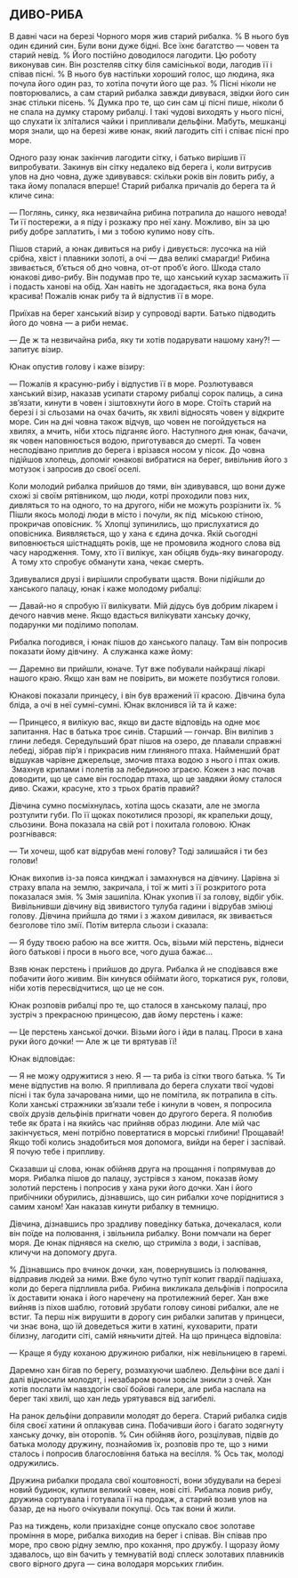 ## ДИВО-РИБА

В давні часи на березі Чорного моря жив старий рибалка.
% В нього був один єдиний син.
Були вони дуже бідні.
Все їхнє багатство — човен та старий невід.
% Його постійно доводилося лагодити.
Цю роботу виконував син.
Він розстеляв сітку біля самісінької води, лагодив її і співав пісні.
% В нього був настільки хороший голос, що людина, яка почула його один раз, то хотіла почути його ще раз.
% Пісні ніколи не повторювались, а сам старий рибалка завжди дивувася, звідки його син знає стільки пісень.
% Думка про те, що син сам ці пісні пише, ніколи б не спала на думку старому рибалці.
І такі чудові виходять у нього пісні, що слухати їх зліталися чайки і припливали дельфіни.
Мабуть, мешканці моря знали, що на березі живе юнак, який лагодить сіті і співає пісні про море.


Одного разу юнак закінчив лагодити сітку, і батько вирішив її випробувати.
Закинув він сітку недалеко від берега і, коли витрусив улов на дно човна, дуже здивувався: скільки років він ловить рибу, а така йому попалася вперше!
Старий рибалка причалів до берега та й кличе сина:

— Поглянь, синку, яка незвичайна рибина потрапила до нашого невода!
Ти її постережи, а я піду і розкажу про неї хану.
Можливо, він за цю рибу добре заплатить, і ми з тобою купимо нову сіть.

Пішов старий, а юнак дивиться на рибу і дивується: лусочка на ній срібна, хвіст і плавники золоті, а очі — два великі смарагди!
Рибина звивається, б’ється об дно човна, от-от проб’є його.
Шкода стало юнакові диво-рибу.
Він подумав про те, що ханський кухар засмажить її і подасть ханові на обід.
Хан навіть не здогадається, яка вона була красива!
Пожалів юнак рибу та й відпустив її в море.

Приїхав на берег ханський візир у супроводі варти.
Батько підводить його до човна — а риби немає.

— Де ж та незвичайна риба, яку ти хотів подарувати нашому хану?! — запитує візир.


Юнак опустив голову і каже візиру:

— Пожалів я красуню-рибу і відпустив її в море.
Розлютувався ханський візир, наказав усипати старому рибалці сорок палиць, а сина зв’язати, кинути в човен і зіштовхнути його в море.
Стоїть старий на березі і зі сльозами на очах бачить, як хвилі відносять човен у відкрите море.
Син на дні човна також відчув, що човен не погойдується на хвилях, а мчить, ніби хтось підганяє його.
Наступного дня юнак, бачачи, як човен наповнюється водою, приготувався до смерті.
Та човен несподівано приплив до берега і врізався носом у пісок.
До човна підійшов хлопець, допоміг юнакові вибратися на берег, вивільнив його з мотузок і запросив до своєї оселі.

Коли молодий рибалка прийшов до тями, він здивувався, що вони дуже схожі зі своїм рятівником, що люди, котрі проходили повз них, дивляться то на одного, то на другого, ніби не можуть розрізнити їх.
% Пішли якось молоді люди в місто і почули, як під  міською стіною, прокричав оповісник.
% Хлопці зупинились, що прислухатися до оповісника.
Виявляється, що у хана є єдина дочка.
Якій сьогодні виповнюється шістнадцять років, ще не промовила жодного слова від часу народження.
Тому, хто її вилікує, хан обіцяв будь-яку винагороду.
 А тому хто спробує обманути хана, чекає смерть.

Здивувалися друзі і вирішили спробувати щастя.
Вони підійшли до ханського палацу, юнак і каже молодому рибалці:

— Давай-но я спробую її вилікувати.
Мій дідусь був добрим лікарем і дечого навчив мене.
Якщо вдасться вилікувати ханську дочку, подарунки ми поділимо пополам.

Рибалка погодився, і юнак пішов до ханського палацу.
Там він попросив показати йому дівчину.
 А служанка каже йому:

— Даремно ви прийшли, юначе.
Тут вже побували найкращі лікарі нашого краю.
Якщо хан вам не повірить, ви можете позбутися голови.

Юнакові показали принцесу, і він був вражений її красою.
Дівчина була бліда, а очі в неї сумні-сумні.
Юнак вклонився їй та й каже:

— Принцесо, я вилікую вас, якщо ви дасте відповідь на одне моє запитання.
Нас в батька троє синів.
Старший — гончар.
Він виліпив з глини лебедя.
Середульший брат пішов на озеро, де плавали справжні лебеді, зібрав пір’я і прикрасив ним глиняного птаха.
Найменший брат відшукав чарівне джерельце, змочив птаха водою з нього і птах ожив.
 Змахнув крилами і полетів за лебединою зграєю.
Кожен з нас почав доводити, що це саме він господар птаха, що це завдяки йому сталося диво.
Скажи, красуне, хто з трьох братів правий?

Дівчина сумно посміхнулась, хотіла щось сказати, але не змогла розтулити губи.
По її щоках покотилися прозорі, як крапельки дощу, сльозини.
Вона показала на свій рот і похитала головою.
Юнак розгнівався:

— Ти хочеш, щоб кат відрубав мені голову?
Тоді залишайся і ти без голови!

Юнак вихопив із-за пояса кинджал і замахнувся на дівчину.
Царівна зі страху впала на землю, закричала, і тої ж миті з її розкритого рота показалася змія.
% Змія зашипіла.
Юнак ухопив її за голову, відбіг убік.
 Вивільнивши дівчину від звивистого тулуба гадини і відрубав зміюці голову.
Дівчина прийшла до тями і з жахом дивилася, як звивається безголове тіло змії.
Потім витерла сльози і сказала:

— Я буду твоєю рабою на все життя.
Ось, візьми мій перстень, віднеси його батькові і проси в нього все, чого душа бажає...

Взяв юнак перстень і прийшов до друга.
Рибалка й не сподівався вже побачити його живим.
Він кинувся обіймати його, торкатися рук, голови, ніби хотів пересвідчитися, що це не сон.

Юнак розповів рибалці про те, що сталося в ханському палаці, про зустріч з прекрасною принцесою, дав йому перстень і каже:

— Це перстень ханської дочки.
Візьми його і йди в палац.
Проси в хана руки його дочки!
— Але ж це ти врятував її!

Юнак відповідає:

— Я не можу одружитися з нею.
Я — та риба із сітки твого батька.
% Ти мене відпустив на волю.
Я припливала до берега слухати твої чудові пісні і так була зачарована ними, що не помітила, як потрапила в сіть.
Коли ханські стражники зв’язали тебе і кинули в човен, я попросила своїх друзів дельфінів пригнати човен до другого берега.
Я полюбив тебе як брата і на якийсь час прийняв образ людини.
Але мій час закінчується, мені потрібно повертатися в морські глибини!
Прощавай!
Якщо тобі колись знадобиться моя допомога, вийди на берег і заспівай.
Я почую тебе і припливу.

Сказавши ці слова, юнак обійняв друга на прощання і попрямував до моря.
Рибалка пішов до палацу, зустрівся з ханом, показав йому золотий перстень і попросив у хана руки його дочки.
Хан і його прибічники обурились, дізнавшись, що син рибалки хоче поріднитися з самим ханом!
Хан наказав кинути рибалку в темницю.

Дівчина, дізнавшись про зрадливу поведінку батька, дочекалася, коли він поїде на полювання, і звільнила рибалку.
Вони помчали на берег моря.
Де юнак піднявся на скелю, що стриміла з води, і заспівав, кличучи на допомогу друга.

% Дізнавшись про вчинок дочки, хан, повернувшись із полювання, відправив людей за ними.
Вже було чутно тупіт копит гвардії падішаха, коли до берега підпливла риба.
Рибина викликала дельфінів і попросила їх доставити юнака і його наречену на протилежний берег.
Хан вже вийняв із піхов шаблю, готовий зрубати голову синові рибалки, але не встиг.
Та перш ніж вирушити в дорогу син рибалки запитав у принцеси, чи знає вона, що їй доведеться жити в хатині, куховарити, прати білизну, лагодити сіті, самій няньчити дітей.
На що принцеса відповіла:

— Краще я буду коханою дружиною рибалки, ніж невільницею в гаремі.

Даремно хан бігав по берегу, розмахуючи шаблею.
Дельфіни все далі і далі відносили молодят, і незабаром вони зовсім зникли з очей.
Хан хотів послати їм навздогін свої бойові галери, але риба наслала на берег такі хвилі, що хан ледь урятувався від загибелі.

На ранок дельфіни доправили молодят до берега.
Старий рибалка сидів біля своєї хатини й оплакував сина.
Побачивши його і багато зодягнуту ханську дочку, він оторопів.
% Син обійняв його, розцілував, підвів до батька молоду дружину, познайомив їх, розповів про те, що з ними сталось і попросив благословіння батька на весілля.
% Ось так, молоді одружились.

Дружина рибалки продала свої коштовності, вони збудували на березі новий будинок, купили великий човен, нові сіті.
Рибалка ловив рибу, дружина сортувала і готувала її на продаж, а старий возив улов на базар, де на нього очікували покупці.
Ось так вони й жили.

Раз на тиждень, коли призахідне сонце опускало своє золотаве проміння в море, рибалка виходив на берег і співав.
Він співав про море, про свою рідну землю, про кохання, про дружбу.
І щоразу йому здавалось, що він бачить у темнуватій воді сплеск золотавих плавників свого вірного друга — сина володаря морських глибин.
